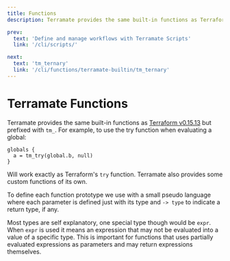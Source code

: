 ```yaml
---
title: Functions
description: Terramate provides the same built-in functions as Terraform  but prefixed with tm_.

prev:
  text: 'Define and manage workflows with Terramate Scripts'
  link: '/cli/scripts/'

next:
  text: 'tm_ternary'
  link: '/cli/functions/terramate-builtin/tm_ternary'
---
```


# Terramate Functions

Terramate provides the same built-in functions as
[Terraform v0.15.13](https://www.terraform.io/language/functions) but prefixed with `tm_`.
For example, to use the try function when evaluating a global:

```hcl
globals {
  a = tm_try(global.b, null)
}
```

Will work exactly as Terraform's `try` function.
Terramate also provides some custom functions of its own.

To define each function prototype we use with a small pseudo language
where each parameter is defined just with its type and `-> type` to
indicate a return type, if any.

Most types are self explanatory, one special type though would be
`expr`. When `expr` is used it means an expression that may not be evaluated
into a value of a specific type. This is important for functions that uses
partially evaluated expressions as parameters and may return expressions
themselves.
